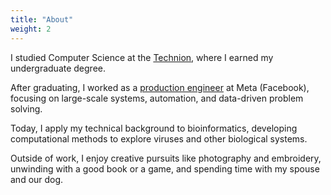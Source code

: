 ```yaml
---
title: "About"
weight: 2
---
```


<div dir="ltr" style="text-align: left;">

I studied Computer Science at the [Technion](https://www.technion.ac.il/en/), where I earned my undergraduate degree.

After graduating, I worked as a [production engineer](https://engineering.fb.com/category/production-engineering/) at Meta (Facebook), focusing on large-scale systems, automation, and data-driven problem solving.

Today, I apply my technical background to bioinformatics, developing computational methods to explore viruses and other biological systems.

Outside of work, I enjoy creative pursuits like photography and embroidery, unwinding with a good book or a game, and spending time with my spouse and our dog.

